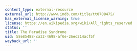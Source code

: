 ```yaml
---
content_type: external-resource
external_url: http://www.imdb.com/title/tt0708475/
has_external_license_warning: true
license: https://en.wikipedia.org/wiki/All_rights_reserved
status: ''
title: The Paradise Syndrome
uid: 58e85488-ca32-4698-af0e-26ec214acf5f
wayback_url: ''
---
```

